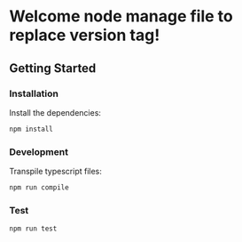 # Welcome node manage file to replace version tag!


## Getting Started

### Installation
Install the dependencies:

```bash
npm install
```

### Development

Transpile typescript files:

```bash
npm run compile
```

### Test
```bash
npm run test
```